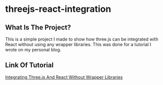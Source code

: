 # threejs-react-integration

## What Is The Project?
This is a simple project I made to show how three.js can be integrated with React without using any wrapper libraries. This was done for a tutorial I wrote on my personal blog.

## Link Of Tutorial

[Integrating Three.js And React Without Wrapper Libraries](https://therohanbhatia.com/blog/integrating-three-js-with-react/)